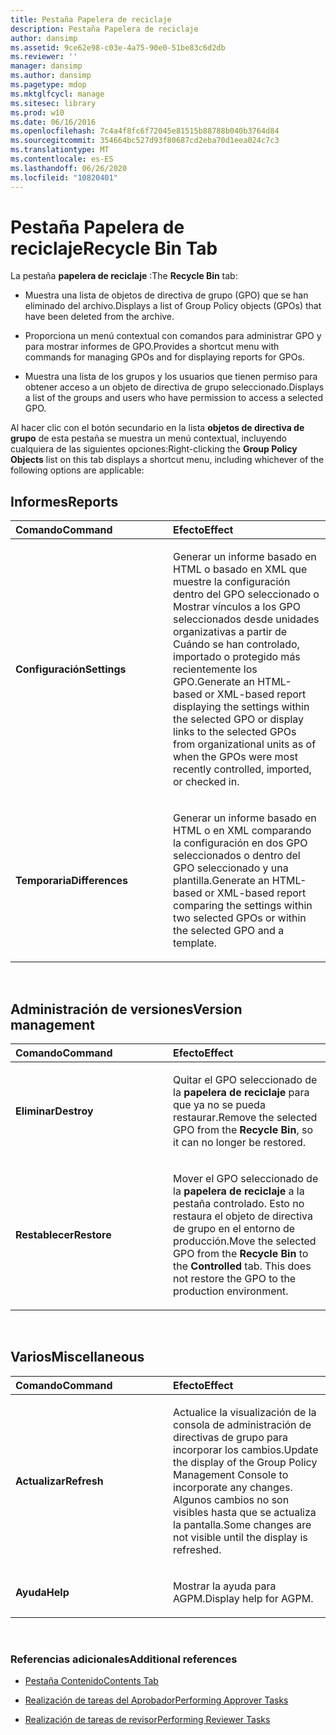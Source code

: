 ```yaml
---
title: Pestaña Papelera de reciclaje
description: Pestaña Papelera de reciclaje
author: dansimp
ms.assetid: 9ce62e98-c03e-4a75-90e0-51be83c6d2db
ms.reviewer: ''
manager: dansimp
ms.author: dansimp
ms.pagetype: mdop
ms.mktglfcycl: manage
ms.sitesec: library
ms.prod: w10
ms.date: 06/16/2016
ms.openlocfilehash: 7c4a4f8fc6f72045e81515b88788b040b3764d84
ms.sourcegitcommit: 354664bc527d93f80687cd2eba70d1eea024c7c3
ms.translationtype: MT
ms.contentlocale: es-ES
ms.lasthandoff: 06/26/2020
ms.locfileid: "10820401"
---
```

# <span data-ttu-id="895b1-103">Pestaña Papelera de reciclaje</span><span class="sxs-lookup"><span data-stu-id="895b1-103">Recycle Bin Tab</span></span>


<span data-ttu-id="895b1-104">La pestaña **papelera de reciclaje** :</span><span class="sxs-lookup"><span data-stu-id="895b1-104">The **Recycle Bin** tab:</span></span>

-   <span data-ttu-id="895b1-105">Muestra una lista de objetos de directiva de grupo (GPO) que se han eliminado del archivo.</span><span class="sxs-lookup"><span data-stu-id="895b1-105">Displays a list of Group Policy objects (GPOs) that have been deleted from the archive.</span></span>

-   <span data-ttu-id="895b1-106">Proporciona un menú contextual con comandos para administrar GPO y para mostrar informes de GPO.</span><span class="sxs-lookup"><span data-stu-id="895b1-106">Provides a shortcut menu with commands for managing GPOs and for displaying reports for GPOs.</span></span>

-   <span data-ttu-id="895b1-107">Muestra una lista de los grupos y los usuarios que tienen permiso para obtener acceso a un objeto de directiva de grupo seleccionado.</span><span class="sxs-lookup"><span data-stu-id="895b1-107">Displays a list of the groups and users who have permission to access a selected GPO.</span></span>

<span data-ttu-id="895b1-108">Al hacer clic con el botón secundario en la lista **objetos de directiva de grupo** de esta pestaña se muestra un menú contextual, incluyendo cualquiera de las siguientes opciones:</span><span class="sxs-lookup"><span data-stu-id="895b1-108">Right-clicking the **Group Policy Objects** list on this tab displays a shortcut menu, including whichever of the following options are applicable:</span></span>

## <span data-ttu-id="895b1-109">Informes</span><span class="sxs-lookup"><span data-stu-id="895b1-109">Reports</span></span>


<table>
<colgroup>
<col width="50%" />
<col width="50%" />
</colgroup>
<thead>
<tr class="header">
<th align="left"><span data-ttu-id="895b1-110">Comando</span><span class="sxs-lookup"><span data-stu-id="895b1-110">Command</span></span></th>
<th align="left"><span data-ttu-id="895b1-111">Efecto</span><span class="sxs-lookup"><span data-stu-id="895b1-111">Effect</span></span></th>
</tr>
</thead>
<tbody>
<tr class="odd">
<td align="left"><p><strong><span data-ttu-id="895b1-112">Configuración</span><span class="sxs-lookup"><span data-stu-id="895b1-112">Settings</span></span></strong></p></td>
<td align="left"><p><span data-ttu-id="895b1-113">Generar un informe basado en HTML o basado en XML que muestre la configuración dentro del GPO seleccionado o Mostrar vínculos a los GPO seleccionados desde unidades organizativas a partir de Cuándo se han controlado, importado o protegido más recientemente los GPO.</span><span class="sxs-lookup"><span data-stu-id="895b1-113">Generate an HTML-based or XML-based report displaying the settings within the selected GPO or display links to the selected GPOs from organizational units as of when the GPOs were most recently controlled, imported, or checked in.</span></span></p></td>
</tr>
<tr class="even">
<td align="left"><p><strong><span data-ttu-id="895b1-114">Temporaria</span><span class="sxs-lookup"><span data-stu-id="895b1-114">Differences</span></span></strong></p></td>
<td align="left"><p><span data-ttu-id="895b1-115">Generar un informe basado en HTML o en XML comparando la configuración en dos GPO seleccionados o dentro del GPO seleccionado y una plantilla.</span><span class="sxs-lookup"><span data-stu-id="895b1-115">Generate an HTML-based or XML-based report comparing the settings within two selected GPOs or within the selected GPO and a template.</span></span></p></td>
</tr>
</tbody>
</table>

 

## <span data-ttu-id="895b1-116">Administración de versiones</span><span class="sxs-lookup"><span data-stu-id="895b1-116">Version management</span></span>


<table>
<colgroup>
<col width="50%" />
<col width="50%" />
</colgroup>
<thead>
<tr class="header">
<th align="left"><span data-ttu-id="895b1-117">Comando</span><span class="sxs-lookup"><span data-stu-id="895b1-117">Command</span></span></th>
<th align="left"><span data-ttu-id="895b1-118">Efecto</span><span class="sxs-lookup"><span data-stu-id="895b1-118">Effect</span></span></th>
</tr>
</thead>
<tbody>
<tr class="odd">
<td align="left"><p><strong><span data-ttu-id="895b1-119">Eliminar</span><span class="sxs-lookup"><span data-stu-id="895b1-119">Destroy</span></span></strong></p></td>
<td align="left"><p><span data-ttu-id="895b1-120">Quitar el GPO seleccionado de la <strong> papelera de reciclaje </strong> para que ya no se pueda restaurar.</span><span class="sxs-lookup"><span data-stu-id="895b1-120">Remove the selected GPO from the <strong>Recycle Bin</strong>, so it can no longer be restored.</span></span></p></td>
</tr>
<tr class="even">
<td align="left"><p><strong><span data-ttu-id="895b1-121">Restablecer</span><span class="sxs-lookup"><span data-stu-id="895b1-121">Restore</span></span></strong></p></td>
<td align="left"><p><span data-ttu-id="895b1-122">Mover el GPO seleccionado de la <strong> papelera de reciclaje </strong> a la <strong> </strong> pestaña controlado. Esto no restaura el objeto de directiva de grupo en el entorno de producción.</span><span class="sxs-lookup"><span data-stu-id="895b1-122">Move the selected GPO from the <strong>Recycle Bin</strong> to the <strong>Controlled</strong> tab. This does not restore the GPO to the production environment.</span></span></p></td>
</tr>
</tbody>
</table>

 

## <span data-ttu-id="895b1-123">Varios</span><span class="sxs-lookup"><span data-stu-id="895b1-123">Miscellaneous</span></span>


<table>
<colgroup>
<col width="50%" />
<col width="50%" />
</colgroup>
<thead>
<tr class="header">
<th align="left"><span data-ttu-id="895b1-124">Comando</span><span class="sxs-lookup"><span data-stu-id="895b1-124">Command</span></span></th>
<th align="left"><span data-ttu-id="895b1-125">Efecto</span><span class="sxs-lookup"><span data-stu-id="895b1-125">Effect</span></span></th>
</tr>
</thead>
<tbody>
<tr class="odd">
<td align="left"><p><strong><span data-ttu-id="895b1-126">Actualizar</span><span class="sxs-lookup"><span data-stu-id="895b1-126">Refresh</span></span></strong></p></td>
<td align="left"><p><span data-ttu-id="895b1-127">Actualice la visualización de la consola de administración de directivas de grupo para incorporar los cambios.</span><span class="sxs-lookup"><span data-stu-id="895b1-127">Update the display of the Group Policy Management Console to incorporate any changes.</span></span> <span data-ttu-id="895b1-128">Algunos cambios no son visibles hasta que se actualiza la pantalla.</span><span class="sxs-lookup"><span data-stu-id="895b1-128">Some changes are not visible until the display is refreshed.</span></span></p></td>
</tr>
<tr class="even">
<td align="left"><p><strong><span data-ttu-id="895b1-129">Ayuda</span><span class="sxs-lookup"><span data-stu-id="895b1-129">Help</span></span></strong></p></td>
<td align="left"><p><span data-ttu-id="895b1-130">Mostrar la ayuda para AGPM.</span><span class="sxs-lookup"><span data-stu-id="895b1-130">Display help for AGPM.</span></span></p></td>
</tr>
</tbody>
</table>

 

### <span data-ttu-id="895b1-131">Referencias adicionales</span><span class="sxs-lookup"><span data-stu-id="895b1-131">Additional references</span></span>

-   [<span data-ttu-id="895b1-132">Pestaña Contenido</span><span class="sxs-lookup"><span data-stu-id="895b1-132">Contents Tab</span></span>](contents-tab.md)

-   [<span data-ttu-id="895b1-133">Realización de tareas del Aprobador</span><span class="sxs-lookup"><span data-stu-id="895b1-133">Performing Approver Tasks</span></span>](performing-approver-tasks.md)

-   [<span data-ttu-id="895b1-134">Realización de tareas de revisor</span><span class="sxs-lookup"><span data-stu-id="895b1-134">Performing Reviewer Tasks</span></span>](performing-reviewer-tasks.md)

 

 





